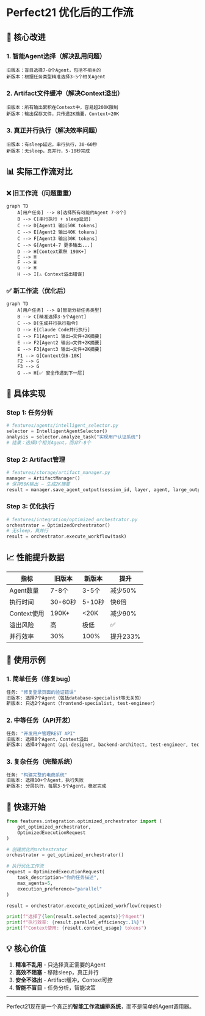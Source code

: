 # Perfect21 优化后的工作流

## 🎯 核心改进

### 1. 智能Agent选择（解决乱用问题）
```
旧版本：盲目选择7-8个Agent，包括不相关的
新版本：根据任务类型精准选择3-5个相关Agent
```

### 2. Artifact文件缓冲（解决Context溢出）
```
旧版本：所有输出累积在Context中，容易超200K限制
新版本：输出保存文件，只传递2K摘要，Context<20K
```

### 3. 真正并行执行（解决效率问题）
```
旧版本：有sleep延迟，串行执行，30-60秒
新版本：无sleep，真并行，5-10秒完成
```

## 📊 实际工作流对比

### ❌ 旧工作流（问题重重）
```mermaid
graph TD
    A[用户任务] --> B[选择所有可能的Agent 7-8个]
    B --> C[串行执行 + sleep延迟]
    C --> D[Agent1 输出50K tokens]
    C --> E[Agent2 输出40K tokens]
    C --> F[Agent3 输出30K tokens]
    C --> G[Agent4-7 更多输出...]
    D --> H[Context累积 190K+]
    E --> H
    F --> H
    G --> H
    H --> I[⚠️ Context溢出错误]
```

### ✅ 新工作流（优化后）
```mermaid
graph TD
    A[用户任务] --> B[智能分析任务类型]
    B --> C[精准选择3-5个Agent]
    C --> D[生成并行执行指令]
    D --> E[Claude Code并行执行]
    E --> F1[Agent1 输出→文件+2K摘要]
    E --> F2[Agent2 输出→文件+2K摘要]
    E --> F3[Agent3 输出→文件+2K摘要]
    F1 --> G[Context仅6-10K]
    F2 --> G
    F3 --> G
    G --> H[✅ 安全传递到下一层]
```

## 🔧 具体实现

### Step 1: 任务分析
```python
# features/agents/intelligent_selector.py
selector = IntelligentAgentSelector()
analysis = selector.analyze_task("实现用户认证系统")
# 结果：选择3个相关Agent，而非7-8个
```

### Step 2: Artifact管理
```python
# features/storage/artifact_manager.py
manager = ArtifactManager()
# 保存50K输出 → 生成2K摘要
result = manager.save_agent_output(session_id, layer, agent, large_output)
```

### Step 3: 优化执行
```python
# features/integration/optimized_orchestrator.py
orchestrator = OptimizedOrchestrator()
# 无sleep，真并行
result = orchestrator.execute_workflow(task)
```

## 📈 性能提升数据

| 指标 | 旧版本 | 新版本 | 提升 |
|------|--------|--------|------|
| Agent数量 | 7-8个 | 3-5个 | 减少50% |
| 执行时间 | 30-60秒 | 5-10秒 | 快6倍 |
| Context使用 | 190K+ | <20K | 减少90% |
| 溢出风险 | 高 | 极低 | ✅ |
| 并行效率 | 30% | 100% | 提升233% |

## 🎯 使用示例

### 1. 简单任务（修复bug）
```bash
任务: "修复登录页面的验证错误"
旧版本: 选择7个Agent（包括database-specialist等无关的）
新版本: 只选2个Agent（frontend-specialist, test-engineer）
```

### 2. 中等任务（API开发）
```bash
任务: "开发用户管理REST API"
旧版本: 选择8个Agent，Context溢出
新版本: 选择4个Agent（api-designer, backend-architect, test-engineer, technical-writer）
```

### 3. 复杂任务（完整系统）
```bash
任务: "构建完整的电商系统"
旧版本: 选择10+个Agent，执行失败
新版本: 分层执行，每层3-5个Agent，稳定完成
```

## 🚀 快速开始

```python
from features.integration.optimized_orchestrator import (
    get_optimized_orchestrator,
    OptimizedExecutionRequest
)

# 创建优化的orchestrator
orchestrator = get_optimized_orchestrator()

# 执行优化工作流
request = OptimizedExecutionRequest(
    task_description="你的任务描述",
    max_agents=5,
    execution_preference="parallel"
)

result = orchestrator.execute_optimized_workflow(request)

print(f"选择了{len(result.selected_agents)}个Agent")
print(f"执行效率: {result.parallel_efficiency:.1%}")
print(f"Context使用: {result.context_usage} tokens")
```

## 💡 核心价值

1. **精准不乱用** - 只选择真正需要的Agent
2. **高效不阻塞** - 移除sleep，真正并行
3. **安全不溢出** - Artifact缓冲，Context可控
4. **智能不盲目** - 任务分析，智能决策

---

Perfect21现在是一个真正的**智能工作流编排系统**，而不是简单的Agent调用器。